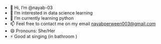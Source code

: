 - 👋 Hi, I’m @nayab-03
- 👀 I’m interested in data science learning
- 🌱 I’m currently learning python 
- 📫 Feel free to contact me on my email nayabperween003@gmail.com
- 😄 Pronouns: She/Her
- ⚡ Good at singing (in bathroom )

<!---
nayab-03/nayab-03 is a ✨ special ✨ repository because its `README.md` (this file) appears on your GitHub profile.
You can click the Preview link to take a look at your changes.
--->
